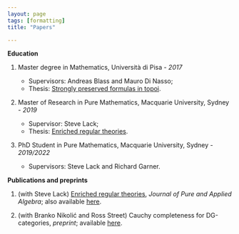 ```yaml
---
layout: page
tags: [formatting]
title: "Papers"

---
```


**Education**
  
1) Master degree in Mathematics, Università di Pisa - *2017*
    * Supervisors: Andreas Blass and Mauro Di Nasso;
    * Thesis: [Strongly preserved formulas in topoi](https://etd.adm.unipi.it/t/etd-11222017-094128/).

2) Master of Research in Pure Mathematics, Macquarie University, Sydney - *2019*
    * Supervisor: Steve Lack;
    * Thesis: [Enriched regular theories](http://hdl.handle.net/1959.14/1270426).

3) PhD Student in Pure Mathematics, Macquarie University, Sydney - *2019/2022*
    * Supervisors: Steve Lack and Richard Garner.




**Publications and preprints**

1. (with Steve Lack) [Enriched regular theories](https://doi.org/10.1016/j.jpaa.2019.106268), *Journal of Pure and Applied Algebra*; also available [here](https://arxiv.org/abs/1907.02301). 

2. (with Branko Nikolić and Ross Street) Cauchy completeness for DG-categories, *preprint*; available [here](https://arxiv.org/abs/2012.10157). 
